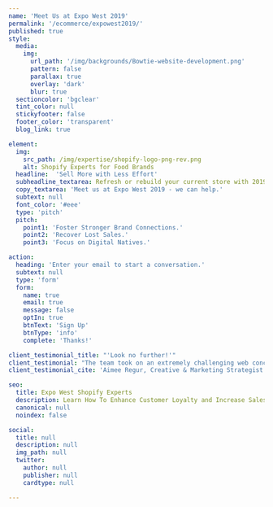```yaml
---
name: 'Meet Us at Expo West 2019'
permalink: '/ecommerce/expowest2019/'
published: true
style:
  media:
    img:
      url_path: '/img/backgrounds/Bowtie-website-development.png'
      pattern: false
      parallax: true
      overlay: 'dark'
      blur: true
  sectioncolor: 'bgclear'
  tint_color: null
  stickyfooter: false
  footer_color: 'transparent'
  blog_link: true

element:
  img:
    src_path: /img/expertise/shopify-logo-png-rev.png
    alt: Shopify Experts for Food Brands
  headline:  'Sell More with Less Effort'
  subheadline_textarea: Refresh or rebuild your current store with 2019's best eCommerce tech.
  copy_textarea: 'Meet us at Expo West 2019 - we can help.'
  subtext: null
  font_color: '#eee'
  type: 'pitch'
  pitch:
    point1: 'Foster Stronger Brand Connections.'
    point2: 'Recover Lost Sales.'
    point3: 'Focus on Digital Natives.'

action:
  heading: 'Enter your email to start a conversation.'
  subtext: null
  type: 'form'
  form:
    name: true
    email: true
    message: false
    optIn: true
    btnText: 'Sign Up'
    btnType: 'info'
    complete: 'Thanks!'

client_testimonial_title: "'Look no further!'"
client_testimonial: "The team took on an extremely challenging web concept for our company, and did an incredible job. They're patient, collaborative, well-informed, and continue to be a of great service for ongoing support! Not to mention their speed and efficiency to solve problems is always the best. We have them working on our newest website and will continue to work with them in the future. If you want a professional team of web experts (with a great eye and sea of knowledge) look no further!"
client_testimonial_cite: 'Aimee Regur, Creative & Marketing Strategist - Pangea Organics'

seo:
  title: Expo West Shopify Experts
  description: Learn How To Enhance Customer Loyalty and Increase Sales with Shopify at Expo West 2019
  canonical: null
  noindex: false

social:
  title: null
  description: null
  img_path: null
  twitter:
    author: null
    publisher: null
    cardtype: null

---
```

